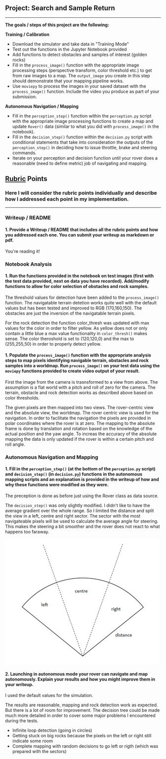 ## Project: Search and Sample Return

---

**The goals / steps of this project are the following:**  

**Training / Calibration**  

* Download the simulator and take data in "Training Mode"
* Test out the functions in the Jupyter Notebook provided
* Add functions to detect obstacles and samples of interest (golden rocks)
* Fill in the `process_image()` function with the appropriate image processing steps (perspective transform, color threshold etc.) to get from raw images to a map.  The `output_image` you create in this step should demonstrate that your mapping pipeline works.
* Use `moviepy` to process the images in your saved dataset with the `process_image()` function.  Include the video you produce as part of your submission.

**Autonomous Navigation / Mapping**

* Fill in the `perception_step()` function within the `perception.py` script with the appropriate image processing functions to create a map and update `Rover()` data (similar to what you did with `process_image()` in the notebook). 
* Fill in the `decision_step()` function within the `decision.py` script with conditional statements that take into consideration the outputs of the `perception_step()` in deciding how to issue throttle, brake and steering commands. 
* Iterate on your perception and decision function until your rover does a reasonable (need to define metric) job of navigating and mapping.  

## [Rubric](https://review.udacity.com/#!/rubrics/916/view) Points
### Here I will consider the rubric points individually and describe how I addressed each point in my implementation.  

---
### Writeup / README

#### 1. Provide a Writeup / README that includes all the rubric points and how you addressed each one.  You can submit your writeup as markdown or pdf.  

You're reading it!

### Notebook Analysis
#### 1. Run the functions provided in the notebook on test images (first with the test data provided, next on data you have recorded). Add/modify functions to allow for color selection of obstacles and rock samples.

The threshold values for detection have been added to the `process_image()` function. The navigatable terrain detetion works quite well with the default values but has been tested and improved to RGB (170,160,150). The obstacles are just the inversion of the navigatable terrain pixels.

For the rock detection the function color_thresh was updated with max values for the color in order to filter yellow. As yellow does not or only contain a little blue a max value functionality in `color_thresh()` makes sense. The color theroshold is set to (120,120,0) and the max to (255,255,50) in order to properly detect yellow.

#### 1. Populate the `process_image()` function with the appropriate analysis steps to map pixels identifying navigable terrain, obstacles and rock samples into a worldmap.  Run `process_image()` on your test data using the `moviepy` functions provided to create video output of your result. 

First the image from the camera is trasnsformed to a view from above. The assumption is a flat world with a pitch and roll of zero for the camera. The terrain, obstacle and rock detection works as described above based on color thresholds.

The given pixels are then mapped into two views. The rover-centric view and the absolute view, the worldmap. The rover centric view is used for the navigation. In order to facilitate the navigation the pixels are provided in polar coordinates where the rover is at zero. The mapping to the absolute frame is done by translation and rotation based on the knowledge of the actual position and the yaw angle. To increas the accuracy of the absolute mapping the data is only updated if the rover is within a certain pitch and roll angle. 

### Autonomous Navigation and Mapping

#### 1. Fill in the `perception_step()` (at the bottom of the `perception.py` script) and `decision_step()` (in `decision.py`) functions in the autonomous mapping scripts and an explanation is provided in the writeup of how and why these functions were modified as they were.

The preception is done as before just using the Rover class as data source.

The `decision_step()` was only slightly modified. I didn't like to have the average gradient over the whole range. So I limited the distance and split the view in a left, centre and right sector. The sector with the most navigateable pixels will be used to calculate the average angle for steering. This makes the steering a bit smoother and the rover does not react to what happens too faraway.

![alt text](./Three%20sector%20navigation.png)

#### 2. Launching in autonomous mode your rover can navigate and map autonomously.  Explain your results and how you might improve them in your writeup.  

I used the default values for the simulation.

The results are reasonable, mapping and rock detection work as expected. But there is a lot of room for improvement. The decision tree could be made much more detailed in order to cover some major problems I encountered during the tests.

* Infinite loop detection (going in circles)
* Getting stuck on big rocks because the pixels on the left or right still indicate some room
* Complete mapping with random decisions to go left or rigth (which was prepared with the sectors)
